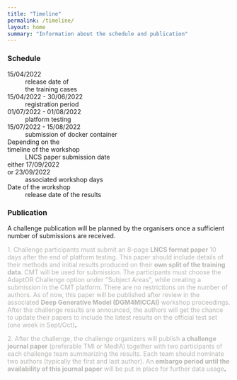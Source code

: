 ```yaml
---
title: "Timeline"
permalink: /timeline/
layout: home
summary: "Information about the schedule and publication"
---
```


### <a id="Schedule" class="uncolored_link">Schedule</a>

<article>
    <dl>
        <div class="cell">
            <div class="cell-content">
                <dt>15/04/2022</dt>
                <dd>release date of<br>
				the training cases</dd>
            </div>
        </div>
        <div class="cell">
            <div class="cell-content">
                <dt>15/04/2022 - 30/06/2022</dt>
                <dd>registration period</dd>
            </div>
        </div>
        <div class="cell">
            <div class="cell-content">
                <dt>01/07/2022 - 01/08/2022</dt>
                <dd>platform testing</dd>
            </div>
        </div>
        <div class="cell">
            <div class="cell-content">
                <dt>15/07/2022 - 15/08/2022</dt>
                <dd>submission of docker container</dd>
            </div>
        </div>
        <div class="cell">
            <div class="cell-content">
                <dt>Depending on the<br>
                timeline of the workshop</dt>
                <dd>LNCS paper submission date</dd>
            </div>
        </div>
        <div class="cell">
            <div class="cell-content">
                <dt>either 17/09/2022<br>
                or 23/09/2022</dt>
                <dd>associated workshop days</dd>
            </div>
        </div>
        <div class="cell">
            <div class="cell-content">
                <dt>Date of the workshop</dt>
                <dd>
				release date of the results
				</dd>
            </div>
        </div>
    </dl>
</article>

### <a id="Publication" class="uncolored_link">Publication</a>

A challenge publication will be planned by the organisers once a sufficient number of submissions are received. 

<span style="color:#B6B6B4">1. Challenge participants must submit an 8-page  **LNCS format paper** 10 days after the end of platform testing. This paper should include details of their methods and initial results produced on their **own split of the training data**. CMT will be used for submission. The participants must choose the AdaptOR Challenge option under "Subject Areas", while creating a submission in the CMT platform. There are no restrictions on the number of authors. As of now, this paper will be published after review in the associated **Deep Generative Model (DGM4MICCAI)** workshop proceedings.
After the challenge results are announced, the authors will get the chance to update their papers to include the latest results on the official test set (one week in Sept/Oct)</span>.

<span style="color:#B6B6B4">2. After the challenge, the challenge organizers will publish **a challenge journal paper** (preferable TMI or MedIA) together with two participants of each challenge team summarizing the results. Each team should nominate two authors (typically the first and last author). An **embargo period until the availability of this journal paper** will be put in place for further data usage</span>.
